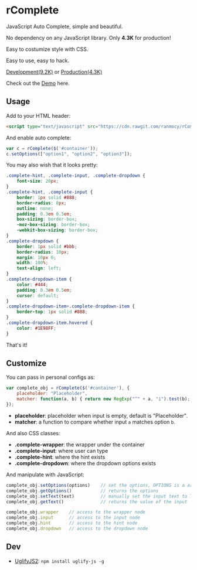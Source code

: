 rComplete
=========

JavaScript Auto Complete, simple and beautiful.

No dependency on any JavaScript library.
Only **4.3K** for production!

Easy to costumize style with CSS.

Easy to use, easy to hack.

[Development(9.2K)](https://raw.githubusercontent.com/ranmocy/rComplete/master/rComplete.js)
or
[Production(4.3K)](https://cdn.rawgit.com/ranmocy/rComplete/master/rComplete.min.js)

Check out the [Demo](http://complete.ranmocy.info/demo.html) here.

## Usage

Add to your HTML header:

```HTML
<script type="text/javascript" src="https://cdn.rawgit.com/ranmocy/rComplete/master/rComplete.min.js"></script>
```

And enable auto complete:

```javascript
var c = rComplete($('#container'));
c.setOptions(["option1", "option2", "option3"]);
```

You may also wish that it looks pretty:

```CSS
.complete-hint, .complete-input, .complete-dropdown {
    font-size: 20px;
}
.complete-hint, .complete-input {
    border: 1px solid #888;
    border-radius: 8px;
    outline: none;
    padding: 0.3em 0.5em;
    box-sizing: border-box;
    -moz-box-sizing: border-box;
    -webkit-box-sizing: border-box;
}
.complete-dropdown {
    border: 1px solid #bbb;
    border-radius: 10px;
    margin: 10px 0;
    width: 100%;
    text-align: left;
}
.complete-dropdown-item {
    color: #444;
    padding: 0.3em 0.5em;
    cursor: default;
}
.complete-dropdown-item+.complete-dropdown-item {
    border-top: 1px solid #888;
}
.complete-dropdown-item.hovered {
    color: #1E98FF;
}
```

That's it!

## Customize

You can pass in personal configs as:

```javascript
var complete_obj = rComplete($('#container'), {
    placeholder: "Placeholder",
    matcher: function(a, b) { return new RegExp("^" + a, "i").test(b); }
});
```

* **placeholder**: placeholder when input is empty, default is "Placeholder".
* **matcher**: a function to compare whether input `a` matches option `b`.

And also CSS classes:

* **.complete-wrapper**: the wrapper under the container
* **.complete-input**: where user can type
* **.complete-hint**: where the hint exists
* **.complete-dropdown**: where the dropdown options exists

And manipulate with JavaScript:

```javascript
complete_obj.setOptions(options)    // set the options, OPTIONS is a array of strings
complete_obj.getOptions()           // returns the options
complete_obj.setText(text)          // manually set the input text to TEXT
complete_obj.getText()              // returns the value of the input

complete_obj.wrapper    // access to the wrapper node
complete_obj.input      // access to the input node
complete_obj.hint       // access to the hint node
complete_obj.dropdown   // access to the dropdown node
```

## Dev

* [UglifyJS2](https://github.com/mishoo/UglifyJS2): `npm install uglify-js -g`
